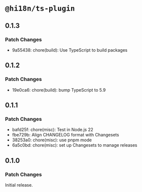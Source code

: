 # `@hi18n/ts-plugin`

## 0.1.3

### Patch Changes

- 9a55438: chore(build): Use TypeScript to build packages

## 0.1.2

### Patch Changes

- 19e0ca6: chore(build): bump TypeScript to 5.9

## 0.1.1

### Patch Changes

- bafd25f: chore(misc): Test in Node.js 22
- fbe729b: Align CHANGELOG format with Changesets
- 38253a0: chore(misc): use pnpm mode
- 6a5c0bd: chore(misc): set up Changesets to manage releases

## 0.1.0

### Patch Changes

Initial release.
